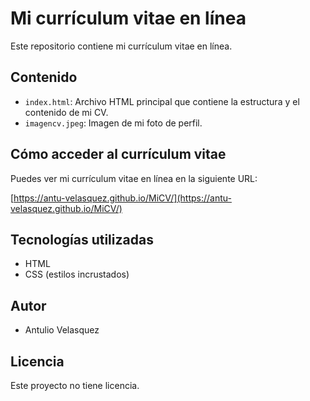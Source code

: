 # Mi currículum vitae en línea

Este repositorio contiene mi currículum vitae en línea.

## Contenido

* `index.html`: Archivo HTML principal que contiene la estructura y el contenido de mi CV.
* `imagencv.jpeg`: Imagen de mi foto de perfil.

## Cómo acceder al currículum vitae

Puedes ver mi currículum vitae en línea en la siguiente URL:

[https://antu-velasquez.github.io/MiCV/](https://antu-velasquez.github.io/MiCV/)


## Tecnologías utilizadas

* HTML
* CSS (estilos incrustados)

## Autor

* Antulio Velasquez

## Licencia

Este proyecto no tiene licencia.
